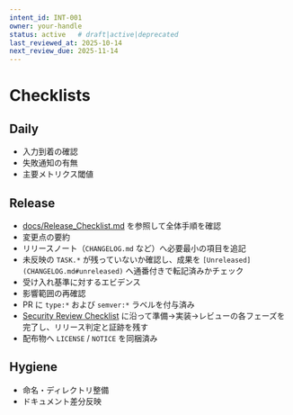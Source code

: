 ```yaml
---
intent_id: INT-001
owner: your-handle
status: active   # draft|active|deprecated
last_reviewed_at: 2025-10-14
next_review_due: 2025-11-14
---
```


# Checklists

## Daily

- 入力到着の確認
- 失敗通知の有無
- 主要メトリクス閾値

## Release

- [docs/Release_Checklist.md](docs/Release_Checklist.md) を参照して全体手順を確認
- 変更点の要約
- リリースノート（`CHANGELOG.md` など）へ必要最小の項目を追記
- 未反映の `TASK.*` が残っていないか確認し、成果を `[Unreleased](CHANGELOG.md#unreleased)` へ通番付きで転記済みかチェック
- 受け入れ基準に対するエビデンス
- 影響範囲の再確認
- PR に `type:*` および `semver:*` ラベルを付与済み
- [Security Review Checklist](docs/security/Security_Review_Checklist.md) に沿って準備→実装→レビューの各フェーズを完了し、リリース判定と証跡を残す
- 配布物へ `LICENSE` / `NOTICE` を同梱済み

## Hygiene

- 命名・ディレクトリ整備
- ドキュメント差分反映
